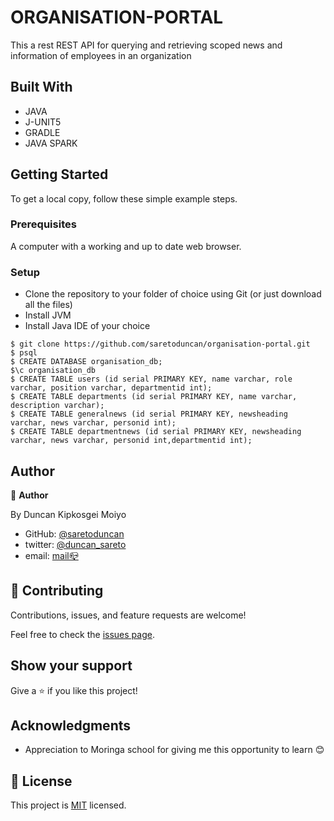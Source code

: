 # ORGANISATION-PORTAL
This a rest REST API for querying and retrieving scoped news and information of employees in an organization

## Built With

- JAVA 
- J-UNIT5
- GRADLE
- JAVA SPARK



## Getting Started

To get a local copy, follow these simple example steps.

### Prerequisites

A computer with a working and up to date web browser.

### Setup

- Clone the repository to your folder of choice using Git (or just download all the files)
- Install JVM 
- Install Java IDE of your choice

```
$ git clone https://github.com/saretoduncan/organisation-portal.git
$ psql
$ CREATE DATABASE organisation_db;
$\c organisation_db
$ CREATE TABLE users (id serial PRIMARY KEY, name varchar, role varchar, position varchar, departmentid int);
$ CREATE TABLE departments (id serial PRIMARY KEY, name varchar, description varchar);
$ CREATE TABLE generalnews (id serial PRIMARY KEY, newsheading varchar, news varchar, personid int);
$ CREATE TABLE departmentnews (id serial PRIMARY KEY, newsheading varchar, news varchar, personid int,departmentid int);
```

## Author

👤 **Author**

By Duncan Kipkosgei Moiyo

- GitHub: [@saretoduncan](https://github.com/saretoduncan)
- twitter: [@duncan_sareto](https://twitter.com/duncan_sareto)
- email: <a href="mailto:duncan.moiyo@student.moringaschool.com"> mail📪</a>

## 🤝 Contributing

Contributions, issues, and feature requests are welcome!

Feel free to check the [issues page](./ISSUE_TEMPLATE/feature_request.md).


## Show your support

Give a ⭐️ if you like this project!

## Acknowledgments

- Appreciation to Moringa school for giving me this opportunity to learn 😊

## 📝 License

This project is [MIT](./LICENSE) licensed.
